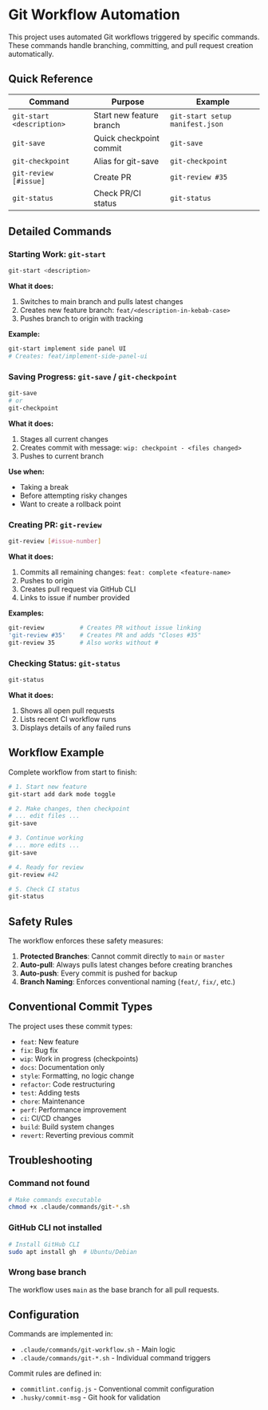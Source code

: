 # Git Workflow Automation

This project uses automated Git workflows triggered by specific commands. These commands handle branching, committing, and pull request creation automatically.

## Quick Reference

| Command                   | Purpose                  | Example                         |
| ------------------------- | ------------------------ | ------------------------------- |
| `git-start <description>` | Start new feature branch | `git-start setup manifest.json` |
| `git-save`                | Quick checkpoint commit  | `git-save`                      |
| `git-checkpoint`          | Alias for git-save       | `git-checkpoint`                |
| `git-review [#issue]`     | Create PR                | `git-review #35`                |
| `git-status`              | Check PR/CI status       | `git-status`                    |

## Detailed Commands

### Starting Work: `git-start`

```bash
git-start <description>
```

**What it does:**

1. Switches to main branch and pulls latest changes
2. Creates new feature branch: `feat/<description-in-kebab-case>`
3. Pushes branch to origin with tracking

**Example:**

```bash
git-start implement side panel UI
# Creates: feat/implement-side-panel-ui
```

### Saving Progress: `git-save` / `git-checkpoint`

```bash
git-save
# or
git-checkpoint
```

**What it does:**

1. Stages all current changes
2. Creates commit with message: `wip: checkpoint - <files changed>`
3. Pushes to current branch

**Use when:**

- Taking a break
- Before attempting risky changes
- Want to create a rollback point

### Creating PR: `git-review`

```bash
git-review [#issue-number]
```

**What it does:**

1. Commits all remaining changes: `feat: complete <feature-name>`
2. Pushes to origin
3. Creates pull request via GitHub CLI
4. Links to issue if number provided

**Examples:**

```bash
git-review          # Creates PR without issue linking
'git-review #35'    # Creates PR and adds "Closes #35"
git-review 35       # Also works without #
```

### Checking Status: `git-status`

```bash
git-status
```

**What it does:**

1. Shows all open pull requests
2. Lists recent CI workflow runs
3. Displays details of any failed runs

## Workflow Example

Complete workflow from start to finish:

```bash
# 1. Start new feature
git-start add dark mode toggle

# 2. Make changes, then checkpoint
# ... edit files ...
git-save

# 3. Continue working
# ... more edits ...
git-save

# 4. Ready for review
git-review #42

# 5. Check CI status
git-status
```

## Safety Rules

The workflow enforces these safety measures:

1. **Protected Branches**: Cannot commit directly to `main` or `master`
2. **Auto-pull**: Always pulls latest changes before creating branches
3. **Auto-push**: Every commit is pushed for backup
4. **Branch Naming**: Enforces conventional naming (`feat/`, `fix/`, etc.)

## Conventional Commit Types

The project uses these commit types:

- `feat`: New feature
- `fix`: Bug fix
- `wip`: Work in progress (checkpoints)
- `docs`: Documentation only
- `style`: Formatting, no logic change
- `refactor`: Code restructuring
- `test`: Adding tests
- `chore`: Maintenance
- `perf`: Performance improvement
- `ci`: CI/CD changes
- `build`: Build system changes
- `revert`: Reverting previous commit

## Troubleshooting

### Command not found

```bash
# Make commands executable
chmod +x .claude/commands/git-*.sh
```

### GitHub CLI not installed

```bash
# Install GitHub CLI
sudo apt install gh  # Ubuntu/Debian
```

### Wrong base branch

The workflow uses `main` as the base branch for all pull requests.

## Configuration

Commands are implemented in:

- `.claude/commands/git-workflow.sh` - Main logic
- `.claude/commands/git-*.sh` - Individual command triggers

Commit rules are defined in:

- `commitlint.config.js` - Conventional commit configuration
- `.husky/commit-msg` - Git hook for validation
